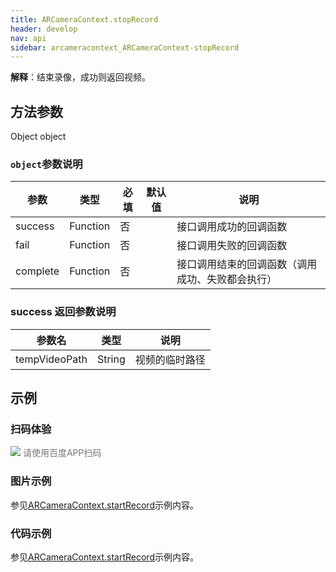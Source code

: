 ```yaml
---
title: ARCameraContext.stopRecord
header: develop
nav: api
sidebar: arcameracontext_ARCameraContext-stopRecord
---
```



 

**解释**：结束录像，成功则返回视频。

 
## 方法参数 
 Object object

### `object`参数说明  

|参数 | 类型  |必填  |默认值|说明|
|---- | ---- | ---- |---|---- |
|success |Function   | 否  | |接口调用成功的回调函数|
|fail |   Function |   否  | |接口调用失败的回调函数|
|complete   | Function   | 否  || 接口调用结束的回调函数（调用成功、失败都会执行）|



### success 返回参数说明 


|参数名 |类型  |说明|
|---- | ---- | ---- |
|tempVideoPath  | String | 视频的临时路径 |

## 示例

 

### 扫码体验

<div class='scan-code-container'>
    <img src="https://b.bdstatic.com/miniapp/assets/images/doc_demo/fragment_ARCameraContextRecord.png" class="demo-qrcode-image" />
    <font color=#777 12px>请使用百度APP扫码</font>
</div>

### 图片示例 


参见[ARCameraContext.startRecord](https://smartprogram.baidu.com/docs/develop/api/media/arcameracontext_ARCameraContext-startRecord/)示例内容。
### 代码示例 

参见[ARCameraContext.startRecord](https://smartprogram.baidu.com/docs/develop/api/media/arcameracontext_ARCameraContext-startRecord/)示例内容。